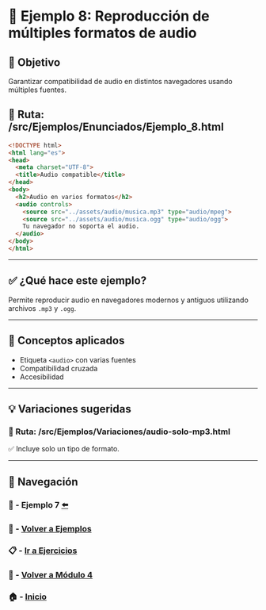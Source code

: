 # 🧪 Ejemplo 8: Reproducción de múltiples formatos de audio

## 🎯 Objetivo
Garantizar compatibilidad de audio en distintos navegadores usando múltiples fuentes.

## 📁 Ruta: /src/Ejemplos/Enunciados/Ejemplo_8.html

```html
<!DOCTYPE html>
<html lang="es">
<head>
  <meta charset="UTF-8">
  <title>Audio compatible</title>
</head>
<body>
  <h2>Audio en varios formatos</h2>
  <audio controls>
    <source src="../assets/audio/musica.mp3" type="audio/mpeg">
    <source src="../assets/audio/musica.ogg" type="audio/ogg">
    Tu navegador no soporta el audio.
  </audio>
</body>
</html>
```

---

## ✅ ¿Qué hace este ejemplo?
Permite reproducir audio en navegadores modernos y antiguos utilizando archivos `.mp3` y `.ogg`.

---

## 🧠 Conceptos aplicados
- Etiqueta `<audio>` con varias fuentes
- Compatibilidad cruzada
- Accesibilidad

---

## 💡 Variaciones sugeridas

### 📁 Ruta: /src/Ejemplos/Variaciones/audio-solo-mp3.html
✅ Incluye solo un tipo de formato.

---

## 🔁 Navegación

### 🧪 - Ejemplo 7 [⬅️](./Ejemplo_7.md)
### 🧪 - [Volver a Ejemplos](../README.md)
### 📋 - [Ir a Ejercicios](../../Ejercicios/README.md)
### 📘 - [Volver a Módulo 4](../../Modulo_4.md)
### 🏠 - [Inicio](../../../README.md)

